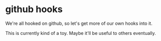 # github hooks

We're all hooked on github, so let's get more of our own hooks into
it.

This is currently kind of a toy.  Maybe it'll be useful to others
eventually.
